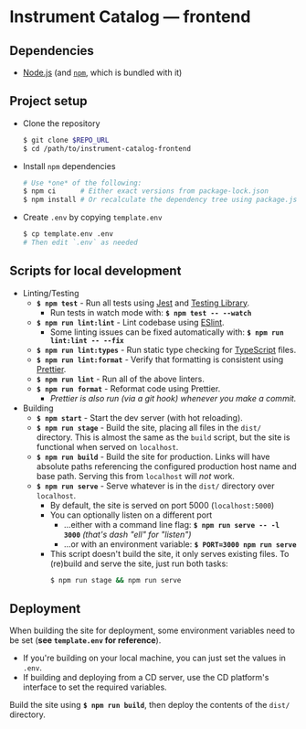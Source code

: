 # Instrument Catalog — frontend

## Dependencies

- [Node.js](https://nodejs.org/) (and [`npm`](https://www.npmjs.com/get-npm), which is bundled with it)

## Project setup

- Clone the repository
  ```bash
  $ git clone $REPO_URL
  $ cd /path/to/instrument-catalog-frontend
  ```
- Install `npm` dependencies
  ```bash
  # Use *one* of the following:
  $ npm ci      # Either exact versions from package-lock.json
  $ npm install # Or recalculate the dependency tree using package.json
  ```
- Create `.env` by copying `template.env`
  ```bash
  $ cp template.env .env
  # Then edit `.env` as needed
  ```

## Scripts for local development

- Linting/Testing
  - **`$ npm test`** - Run all tests using [Jest](https://jestjs.io/) and [Testing Library](https://testing-library.com/).
    - Run tests in watch mode with: **`$ npm test -- --watch`**
  - **`$ npm run lint:lint`** - Lint codebase using [ESlint](https://eslint.org/).
    - Some linting issues can be fixed automatically with: **`$ npm run lint:lint -- --fix`**
  - **`$ npm run lint:types`** - Run static type checking for [TypeScript](https://www.typescriptlang.org/) files.
  - **`$ npm run lint:format`** - Verify that formatting is consistent using [Prettier](https://prettier.io/).
  - **`$ npm run lint`** - Run all of the above linters.
  - **`$ npm run format`** - Reformat code using Prettier.
    - _Prettier is also run (via a git hook) whenever you make a commit._
- Building
  - **`$ npm start`** - Start the dev server (with hot reloading).
  - **`$ npm run stage`** - Build the site, placing all files in the `dist/` directory. This is almost the same as the `build` script, but the site is functional when served on `localhost`.
  - **`$ npm run build`** - Build the site for production. Links will have absolute paths referencing the configured production host name and base path. Serving this from `localhost` will _not_ work.
  - **`$ npm run serve`** - Serve whatever is in the `dist/` directory over `localhost`.
    - By default, the site is served on port 5000 (`localhost:5000`)
    - You can optionally listen on a different port
      - ...either with a command line flag: **`$ npm run serve -- -l 3000`** _(that's dash "ell" for "listen")_
      - ...or with an environment variable: **`$ PORT=3000 npm run serve`**
    - This script doesn't build the site, it only serves existing files. To (re)build and serve the site, just run both tasks:
      ```bash
      $ npm run stage && npm run serve
      ```

## Deployment

When building the site for deployment, some environment variables need to be set (**see `template.env` for reference**).

- If you're building on your local machine, you can just set the values in `.env`.
- If building and deploying from a CD server, use the CD platform's interface to set the required variables.

Build the site using **`$ npm run build`**, then deploy the contents of the `dist/` directory.
